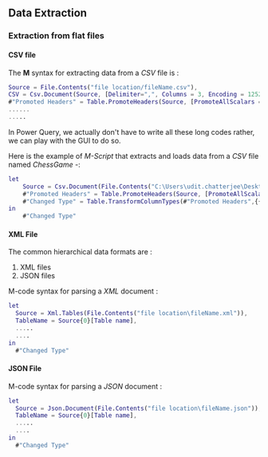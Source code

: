 ## Data Extraction



### Extraction from flat files

#### CSV file

The **M** syntax for extracting data from a *CSV* file is :
```m
Source = File.Contents("file location/fileName.csv"),
CSV = Csv.Document(Source, [Delimiter=",", Columns = 3, Encoding = 1252, QuoteStyle = QuoteStyle.None]),
#"Promoted Headers" = Table.PromoteHeaders(Source, [PromoteAllScalars = true]),
......
.....
```

In Power Query, we actually don't have to write all these long codes rather, we can play with the GUI to do so.

Here is the example of *M-Script* that extracts and loads data from a *CSV* file named *ChessGame* -:

```M
let
    Source = Csv.Document(File.Contents("C:\Users\udit.chatterjee\Desktop\M-Language\Datasets\ChessGame.csv"),[Delimiter=",", Columns=3, Encoding=65001, QuoteStyle=QuoteStyle.None]),
    #"Promoted Headers" = Table.PromoteHeaders(Source, [PromoteAllScalars=true]),
    #"Changed Type" = Table.TransformColumnTypes(#"Promoted Headers",{{"Year", Int64.Type}, {"Rounds", Int64.Type}, {"Winner", type text}})
in
    #"Changed Type"
```

#### XML File

The common hierarchical data formats are :
1. XML files
2. JSON files

M-code syntax for parsing a *XML* document :

```M
let
  Source = Xml.Tables(File.Contents("file location\fileName.xml")),
  TableName = Source{0}[Table name],
  .....
  ....
in
  #"Changed Type"
```
#### JSON File

M-code syntax for parsing a *JSON* document :

```M
let
  Source = Json.Document(File.Contents("file location\fileName.json")),
  TableName = Source{0}[Table name],
  .....
  ....
in
  #"Changed Type"
```

